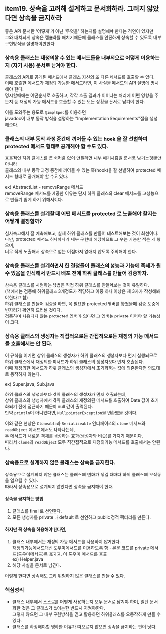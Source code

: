 ## item19. 상속을 고려해 설계하고 문서화하라. 그러지 않았다면 상속을 금지하라

좋은 API 문서란 '어떻게'가 아닌 '무엇을' 하는지를 설명해야 한다는 격언이 있지만  
그와 대치되게 상속은 캡슐화를 해치기때문에 클래스를 안전하게 상속할 수 있도록 내부구현방식을 설명해야만한다.  

### 상속용 클래스는 재정의할 수 있는 메서드들을 내부적으로 어떻게 이용하는지 (자기 사용) 문서로 남겨야 한다.
클래스의 API로 공개된 메서드에서 클래스 자신의 또 다른 메서드를 호출할 수 있다.  
이때 호출한 메서드가 재정의 가능한 메서드라면, 이 사실을 메서드의 API 설명에 명시해야 한다.  
명시할때에는 어떤순서로 호출하고, 각각 호출 결과가 이어지는 처리에 어떤 영향을 주는지 등 재정의 가능 메서드를 호출할 수 있는 모든 상황을 문서로 남겨야 한다.

이를 도와주는 용도로 `@implSpec`를 이용하면  
javadoc이 내부 동작 방식을 설명하는 "Implementation Requirements"절을 생성해준다.


### 클래스의 내부 동작 과정 중간에 끼어들 수 있는 hook 을 잘 선별하여 protected 메서드 형태로 공개해야 할 수도 있다.
효율적인 하위 클래스를 큰 어려움 없이 만들려면 내부 매커니즘을 문서로 남기는것뿐만 아니라  
클래스의 내부 동작 과정 중간에 끼어들 수 있는 훅(hook)을 잘 선별하여 protected 메서드 형태로 공개해야 할 수도 있다.  

ex) AbstractList - removeRange 메서드  
removeRange 메서드를 제공한 이유는 단지 하위 클래스의 clear 메서드를 고성능으로 만들기 쉽게 하기 위해서이다.  

### 상속용 클래스를 설계할 때 어떤 메서드를 protected 로 노출해야 할지는 어떻게 결정할까?  
심사숙고해서 잘 예측해보고, 실제 하위 클래스를 만들어 테스트해보는 것이 최선이다.  
다만, protected 메서드 하나하나가 내부 구현에 해당하므로 그 수는 가능한 적은 게 좋으며,  
너무 적게 노출해서 상속으로 얻는 이점마저 없애지 않도록 주의해야 한다.  

### 상속용 클래스를 설계하면서 한 결정들이 클래스의 성능과 기능에 족쇄가 될 수 있음을 인식해서 반드시 배포 전에 하위 클래스를 만들어 검증하자.  
상속용 클래스를 시험하는 방법은 직접 하위 클래스를 만들어보는 것이 유일하다.  
(책에서는 검증에 하위클래스 3개정도가 적당하고 이중 하나 이상은 제 3자가 작성해봐야한다고 함)  
하위 클래스를 만들어 검증을 하면, 꼭 필요한 protected 멤버를 놓쳤을때 검증 도중에 빈자리가 확연히 드러날 것이다.  
검증하며 사용되지 않는 protected 멤버가 있다면 그 멤버는 private 이어야 할 가능성이 크다.


### 상속용 클래스의 생성자는 직접적으로든 간접적으로든 재정의 가능 메서드를 호출해서는 안 된다.
이 규칙을 어기면 상위 클래스의 생성자가 하위 클래스의 생성자보다 먼저 실행되므로  
하위 클래스에서 재정의한 메서드가 하위 클래스의 생성자보다 먼저 호출된다.  
이때 재정의한 메서드가 하위 클래스의 생성자에서 초기화하는 값에 의존한다면 의도대로 동작하지 않는다.  

ex) Super.java, Sub.java  

하위 클래스의 생성자보다 상위 클래스의 생성자가 먼저 호출되는데,  
상위 클래스의 생성자에서 하위 클래스의 재정의된 메서드를 호출하여 Date 값이 초기화되기 전에 접근하기 때문에 null 값이 출력된다.  
만약 `println`이 아니었다면, `NullpointerException`을 반환했을 것이다.  

이와 같은 현상은 `Cloneable`과 `Serializeable` 인터페이스의 `clone` 메서드와 `readObject` 메서드에서도 나타나는데,  
두 메서드가 새로운 객체를 생성하는 효과(생성자와 비슷)를 가지기 때문이다.  
따라서 `clone`과 `readObject` 모두 직간접적으로 재정의가능 메서드를 호출해서는 안된다.


### 상속용으로 설계하지 않은 클래스는 상속을 금지한다.
상속용으로 설계되지 않은 클래스는 클래스에 변화가 생길 때마다 하위 클래스에 오작동을 일으킬 수 있다.  
따라서 상속용으로 설계되지 않았다면 상속을 금지해야 한다.  

#### 상속을 금지하는 방법
1. 클래스를 final 로 선언한다.
2. 모든 생성자를 private 나 default 로 선언하고 public 정적 팩터리를 만든다.

#### 하지만 꼭 상속을 허용해야 한다면,  
1. 클래스 내부에서는 재정의 가능 메서드를 사용하지 않게한다.  
재정의가능메서드대신 도우미메서드를 이용하도록 함 - 본문 코드를 private 메서드(도우미메서드)로 옮기고, 이 도우미 메서드를 호출  
ex) Helper.java
2. 해당 사실을 문서로 남긴다.  

이렇게 한다면 상속해도 그리 위험하지 않은 클래스를 만들 수 있다.  


### 핵심정리
- 클래스 내부에서 스스로를 어떻게 사용하는지 모두 문서로 남겨야 하며, 일단 문서화한 것은 그 클래스가 쓰이는한 반드시 지켜야한다.  
  그렇지 않으면 그 내부 구현방식을 믿고 활용하던 하위클래스를 오동작하게 만들 수 있다.  
- 클래스를 확장해야할 명확한 이유가 떠오르지 않으면 상속을 금지하는 편이 낫다.  